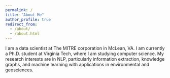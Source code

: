 ```yaml
---
permalink: /
title: "About Me"
author_profile: true
redirect_from: 
  - /about/
  - /about.html
---
```


I am a data scientist at The MITRE corporation in McLean, VA. I am currently a Ph.D. student at Virginia Tech, where I am studying computer science. My research interests are in NLP, particularly information extraction, knowledge graphs, and machine learning with applications in environmental and geosciences. 

